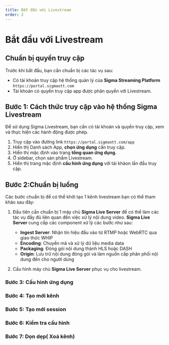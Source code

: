 ```yaml
---
title: Bắt đầu với Livestream
order: 2
---
```


# Bắt đầu với Livestream

## Chuẩn bị quyền truy cập

Trước khi bắt đầu, bạn cần chuẩn bị các tác vụ sau:

- Có tài khoản truy cập hệ thống quản lý của **Sigma Streaming Platform** `https://portal.sigmaott.com`
- Tài khoản có quyền truy cập app được phân quyền với Livestream.

## Bước 1: Cách thức truy cập vào hệ thống Sigma Livestream

Để sử dụng Sigma Livestream, bạn cần có tài khoản và quyền truy cập, xem và thực hiện các hành động được phép.

1. Truy cập vào đường link `https://portal.sigmaott.com/app`
2. Hiển thị Danh sách App, **chọn ứng dụng** cần truy cập.
3. Hiển thị mặc định vào trang **tổng quan ứng dụng.**
4. Ở sidebar, chọn sản phẩm Livestream.
5. Hiển thị trang mặc định **cấu hình ứng dụng** với tài khảon lần đầu truy cập.

## Bước 2:Chuẩn bị luồng

Các bước chuẩn bị để có thể khởi tạo 1 kênh livestream bạn có thể tham khảo sau đây:

1. Đầu tiên cần chuẩn bị 1 máy chủ **Sigma Live Server** để có thể làm các tác vụ đầy đủ liên quan đến việc xử lý nội dung video. **Sigma Live Server** cung cấp các component xử lý các bước như sau:
   - **Ingest Server**: Nhận tín hiệu đầu vào từ RTMP hoặc WebRTC qua giao thức WHIP
   - **Encoding**: Chuyển mã và xử lý dữ liệu media data
   - **Packaging**: Đóng gói nội dung thành HLS hoặc DASH
   - **Origin**: Lưu trữ nội dung đóng gói và làm nguồn cấp phân phối nội dung đến cho người dùng

2. Cấu hình máy chủ **Sigma Live Server** phục vụ cho livestream.

### Bước 3: Cấu hình ứng dụng

### Bước 4: Tạo mới kênh

### Bước 5: Tạo mới session

### Bước 6: Kiểm tra cấu hình

### Bước 7: Dọn dẹp( Xoá kênh)
